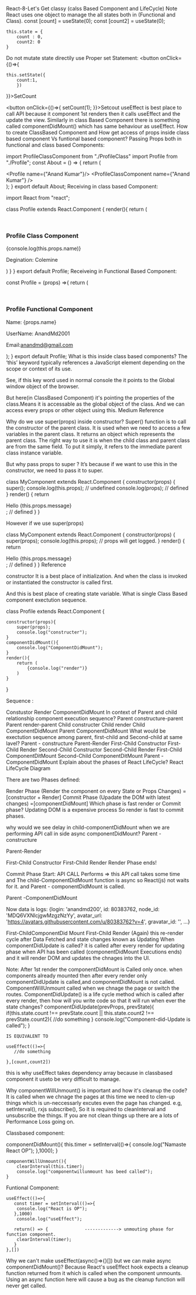 React-8-Let's Get classy (calss Based Component and LifeCycle)
Note
React uses one object to manage the all states both in (Functional and Class).
    const [count]  = useState(0);
    const [count2] = useState(0);

    this.state = {
        count : 0,
        count2: 0
    }

Do not mutate state directily use Proper set Statement:
<button onClick={()=>{
                   
    this.setState({
        count:1,
        })
}}>SetCount</button>

<button onClick={()=>{
    setCount(1);
}}>Setcout</button>
useEffect is best place to call API because it component 1st renders then it calls useEffect and the update the view.
Similarly in class Based Component there is something called componentDidMount() which has same behaviour as useEffect.
How to create ClassBased Component and How get access of props inside class based component Vs funtional based component?
Passing Props both in functional and class based Components:

import ProfileClassComponent from "./ProfileClass"
import Profile from "./Profile";
const About = () => {
    return (
        <div>
            <Profile  name={"Anand Kumar"}/>
            <ProfileClassComponent name={"Anand Kumar"} />
        </div>
    );
}
export default About;
Receiving in class based Component:

import React from "react";

class Profile extends React.Component {
    render(){
        return (
            <div>
                <br />
                <h3>Profile Class Component</h3>
                {console.log(this.props.name)}
                <p>Degination: Colemine</p>
            </div>
        )
    }
}
export default Profile;
Receiveing in Functional Based Component:

const Profile = (props) =>{
    return (
        <div>
            <br />
            <h3>Profile Functional Component</h3>
            <p>Name: {props.name}</p>
            <p>UserName: AnandMd2001</p>
            <p>Email:anandmd@gmail.com </p>
        </div>
    );
}
export default Profile;
What is this inside class based components?
The ‘this’ keyword typically references a JavaScript element depending on the scope or context of its use.

See, if this key word used in normal console the it points to the Global window object of the browser.

But here(in ClassBased Component) it's pointing the properties of the class.Means it is accessable as the global object of the class. And we can access every props or other object using this. Medium Reference

Why do we use super(props) inside constructor?
Super() function is to call the constructor of the parent class. It is used when we need to access a few variables in the parent class. It returns an object which represents the parent class. The right way to use it is when the child class and parent class are from the same field. To put it simply, it refers to the immediate parent class instance variable.

But why pass props to super ? It’s because if we want to use this in the constructor, we need to pass it to super.

class MyComponent extends React.Component {
  constructor(props) { 
    super();
    console.log(this.props); // undefined
    console.log(props); // defined
  }
render() {
    return <div>Hello {this.props.message}</div>; // defined
  }
}

However if we use super(props)

class MyComponent extends React.Component {
  constructor(props) { 
    super(props);
    console.log(this.props); // props will get logged.
  }
render() {
    return <div>Hello {this.props.message}</div>; // defined
  }
}
Reference

constructor It is a best place of initialization. And when the class is invoked or instantiated the constructor is called first.

And this is best place of creating state variable.
What is single Class Based component exectution sequence.

class Profile extends React.Component {

    constructor(props){
        super(props);
        console.log("constructer");
    }
    componentDidMount(){
        console.log("ComponentDidMount");
    }
    render(){
        return (
            {console.log("render")}
        )
    }
}

Sequence :

Constustor
Render
ComponentDidMount
In context of Parent and child relationship component execution sequence?
Parent constructure-parent
Parent render-parent
Child constructer
Child render
Child ComponentDidMount
Parent ComponentDidMount
What would be exectution sequence among parent, first-child and Second-child at same lavel?
Parent - constructure
Parent-Render
First-Child Constructor
First-Child Render
Second-Child Constructor
Second-Child Render
First-Child ComponentDitMount
Second-Child ComponentDitMount
Parent -ComponentDidMount
Explain about the phases of React LifeCycle?
React LifeCycle Diagram

There are two Phases defined:

Render Phase (Render the component on every State or Props Changes) = [constructor + Render]
Commit Phase (Upadate the DOM with latest changes) =[componentDidMount]
Which phase is fast render or Commit phase?
Updating DOM is a expensive process So render is fast to commit phases.

why would we see delay in child-componentDidMount when we are performing API call in side async componentDidMount?
Parent - constructure

Parent-Render

First-Child Constructor
First-Child Render
Render Phase ends!

Commit Phase Start: API CALL Performs => this API call takes some time and The child-ComponentDidMount function is async so React(js) not waits for it. and Parent - componentDidMount is called.

Parent -ComponentDidMount

Now data is logs: {login: 'anandmd200', id: 80383762, node_id: 'MDQ6VXNlcjgwMzgzNzYy', avatar_url: 'https://avatars.githubusercontent.com/u/80383762?v=4', gravatar_id: '', …}

First-ChildComponentDid Mount
First-Child Render (Again) this re-render cycle after Data Fetched and state changes known as Updating
When componentDidUpdate is called?
it is called after every render for updating phase when API has been called (componentDidMount Executions ends) and it will render DOM and updates the chnages into the UI.

Note:
After 1st render the componentDidMount is Called only once.
when components already mounted then after every render only componentDidUpdate is called,and componentDidMount is not called.
ComponentWillUnmount called when we chnage the page or switch the routes.
ComponentDidUpdate() is a life cycle method which is called after every render, then how will you write code so that it will run when ever the state changes?
    componentDidUpdate(prevProps, prevState){
        if(this.state.count !== prevState.count || this.state.count2 !== prevState.count2){
            //do something 
        }
        console.log("Component-did-Update is called");
    }

    IS EQUIVALENT TO

    useEffect(()=>{
       //do something

    },[count,count2])

this is why useEffect takes dependency array because in classbased component it useto be very difficult to manage.

Why componentWillUnmount() is important and how it's cleanup the code?
It is called when we chnage the pages at this time we need to clen-up things which is un-neccessarly excutes even the page has changed. e.g, setInterval(), rxjs subscribe(), So it is required to cleanInterval and unsubscribe the things. If you are not clean things up there are a lots of Performance Loss going on.

Classbased component:

   componentDidMount(){
    this.timer = setInterval(()=>{
        console.log("Namaste React OP");
    },1000);
   }

    componentWillUnmount(){
        clearInterval(this.timer);
        console.log("componentwillunmount has beed called");
    }

Funtional Component: 

    useEffect(()=>{
       const timer = setInterval(()=>{
        console.log("React is OP");
       },1000)
        console.log("useEffect");

       return() => {              -------------> unmouting phase for function component.
        clearInterval(timer);
       }
    },[])
    
Why we can't make useEffect(async()=>{}[]) but we can make async componentDidMount()?
Because React's useEffect hook expects a cleanup function returned from it which is called when the component unmounts. Using an async function here will cause a bug as the cleanup function will never get called.

